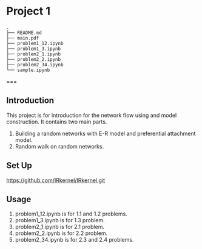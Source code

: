 
Project 1
===
```
.
├── README.md
├── main.pdf
├── problem1_12.ipynb
├── problem1_3.ipynb
├── problem2_1.ipynb
├── problem2_2.ipynb
├── problem2_34.ipynb
└── sample.ipynb
```
===

Introduction
---
This project is for introduction for the network flow using and model construction. It contains two main parts.

1. Building a random networks with E-R model and preferential attachment model.
2. Random walk on random networks.


Set Up
---
https://github.com/IRkernel/IRkernel.git

Usage
---
1. problem1_12.ipynb is for 1.1 and 1.2 problems.
2. problem1_3.ipynb is for 1.3 problem.
3. problem2_1.ipynb is for 2.1 problem.
4. problem2_2.ipynb is for 2.2 problem.
5. problem2_34.ipynb is for 2.3 and 2.4 problems.
